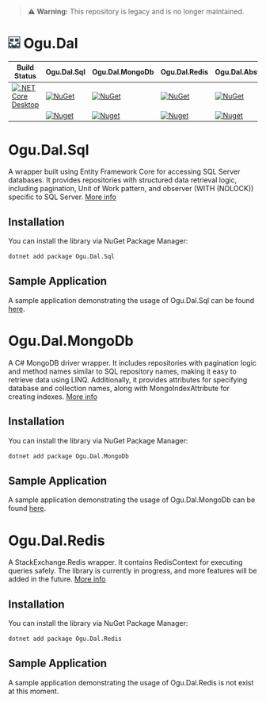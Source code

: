 > ⚠️ **Warning:** This repository is legacy and is no longer maintained.

# <img src="logo/ogu-logo.png" alt="Header" width="24"/> Ogu.Dal 

| **Build Status** | **Ogu.Dal.Sql** | **Ogu.Dal.MongoDb** | **Ogu.Dal.Redis** | **Ogu.Dal.Abstractions** |
|-----------------|-----------------|---------------------|-------------------|--------------------------|
| [![.NET Core Desktop](https://github.com/ogulcanturan/Ogu.Dal/actions/workflows/dotnet.yml/badge.svg?branch=master)](https://github.com/ogulcanturan/Ogu.Dal/actions/workflows/dotnet.yml) | [![NuGet](https://img.shields.io/nuget/v/Ogu.Dal.Sql.svg?color=1ecf18)](https://nuget.org/packages/Ogu.Dal.Sql) | [![NuGet](https://img.shields.io/nuget/v/Ogu.Dal.MongoDb.svg?color=1ecf18)](https://nuget.org/packages/Ogu.Dal.MongoDb) | [![NuGet](https://img.shields.io/nuget/v/Ogu.Dal.Redis.svg?color=1ecf18)](https://nuget.org/packages/Ogu.Dal.Redis) | [![NuGet](https://img.shields.io/nuget/v/Ogu.Dal.Abstractions.svg?color=1ecf18)](https://nuget.org/packages/Ogu.Dal.Abstractions) |
| | [![Nuget](https://img.shields.io/nuget/dt/Ogu.Dal.Sql.svg?logo=nuget)](https://nuget.org/packages/Ogu.Dal.Sql) | [![Nuget](https://img.shields.io/nuget/dt/Ogu.Dal.MongoDb.svg?logo=nuget)](https://nuget.org/packages/Ogu.Dal.MongoDb) | [![Nuget](https://img.shields.io/nuget/dt/Ogu.Dal.Redis.svg?logo=nuget)](https://nuget.org/packages/Ogu.Dal.Redis) | [![Nuget](https://img.shields.io/nuget/dt/Ogu.Dal.Abstractions.svg?logo=nuget)](https://nuget.org/packages/Ogu.Dal.Abstractions) |

# Ogu.Dal.Sql

A wrapper built using Entity Framework Core for accessing SQL Server databases. It provides repositories with structured data retrieval logic, including pagination, Unit of Work pattern, and observer (WITH (NOLOCK)) specific to SQL Server. [More info](https://github.com/ogulcanturan/Ogu.Dal/tree/master/src/Ogu.Dal.Sql#readme)

## Installation

You can install the library via NuGet Package Manager:

```bash
dotnet add package Ogu.Dal.Sql
```

## Sample Application
A sample application demonstrating the usage of Ogu.Dal.Sql can be found [here](https://github.com/ogulcanturan/Ogu.Dal/tree/master/samples/Sql.Sample.Api).

# Ogu.Dal.MongoDb

A C# MongoDB driver wrapper. It includes repositories with pagination logic and method names similar to SQL repository names, making it easy to retrieve data using LINQ. Additionally, it provides attributes for specifying database and collection names, along with MongoIndexAttribute for creating indexes. [More info](https://github.com/ogulcanturan/Ogu.Dal/tree/master/src/Ogu.Dal.MongoDb#readme)

## Installation

You can install the library via NuGet Package Manager:

```bash
dotnet add package Ogu.Dal.MongoDb
```

## Sample Application
A sample application demonstrating the usage of Ogu.Dal.MongoDb can be found [here](https://github.com/ogulcanturan/Ogu.Dal/tree/master/samples/MongoDb.Sample.Api).

# Ogu.Dal.Redis

A StackExchange.Redis wrapper. It contains RedisContext for executing queries safely. The library is currently in progress, and more features will be added in the future. [More info](https://github.com/ogulcanturan/Ogu.Dal/tree/master/src/Ogu.Dal.Redis#readme)

## Installation

You can install the library via NuGet Package Manager:

```bash
dotnet add package Ogu.Dal.Redis
```

## Sample Application
A sample application demonstrating the usage of Ogu.Dal.Redis is not exist at this moment.



